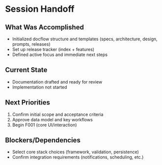 # Session Handoff

## What Was Accomplished
- Initialized docflow structure and templates (specs, architecture, design, prompts, releases)
- Set up release tracker (index + features)
- Defined active focus and immediate next steps

## Current State
- Documentation drafted and ready for review
- Implementation not started

## Next Priorities
1. Confirm initial scope and acceptance criteria
2. Approve data model and key workflows
3. Begin F001 (core UI/interaction)

## Blockers/Dependencies
- Select core stack choices (framework, validation, persistence)
- Confirm integration requirements (notifications, scheduling, etc.)
